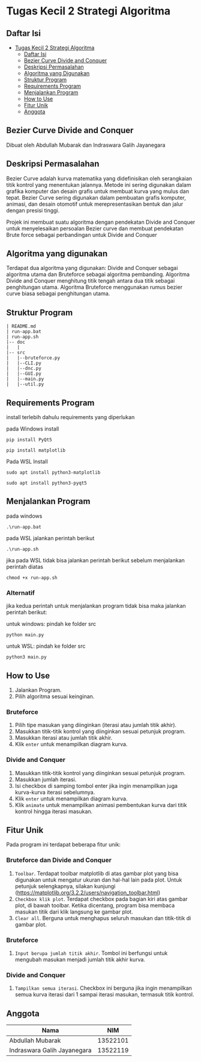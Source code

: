 # Tugas Kecil 2 Strategi Algoritma

## Daftar Isi 
- [Tugas Kecil 2 Strategi Algoritma](#tugas-kecil-2-strategi-algoritma)
    - [Daftar Isi](#daftar-isi)
    - [Bezier Curve Divide and Conquer](#bezier-curve-divide-and-conquer)
    - [Deskripsi Permasalahan](#deskripsi-permasalahan)
    - [Algoritma yang Digunakan](#algoritma-yang-digunakan)
    - [Struktur Program](#struktur-program)
    - [Requirements Program](#requirements-program)
    - [Menjalankan Program](#menjalankan-program)
    - [How to Use](#how-to-use)
    - [Fitur Unik](#fitur-unik)
    - [Anggota](#anggota)

## Bezier Curve Divide and Conquer 
Dibuat oleh Abdullah Mubarak dan Indraswara Galih Jayanegara

## Deskripsi Permasalahan 
Bezier Curve adalah kurva matematika yang didefinisikan oleh serangkaian titik kontrol yang menentukan jalannya. Metode ini sering digunakan dalam grafika komputer dan desain grafis untuk membuat kurva yang mulus dan tepat. Bezier Curve sering digunakan dalam pembuatan grafis komputer, animasi, dan desain otomotif untuk merepresentasikan bentuk dan jalur dengan presisi tinggi.

Projek ini membuat suatu algoritma dengan pendekatan Divide and Conquer untuk menyelesaikan persoalan Bezier curve dan membuat pendekatan Brute force sebagai perbandingan untuk Divide and Conquer

## Algoritma yang digunakan 
Terdapat dua algoritma yang digunakan: Divide and Conquer sebagai algoritma utama dan Bruteforce sebagai algoritma pembanding.
Algoritma Divide and Conquer menghitung titik tengah antara dua titik sebagai penghitungan utama.
Algoritma Bruteforce menggunakan rumus bezier curve biasa sebagai penghitungan utama.

## Struktur Program 
```
| README.md
| run-app.bat
| run-app.sh
|-- doc 
|   |
|-- src
|   |--bruteforce.py
|   |--CLI.py
|   |--dnc.py
|   |--GUI.py
|   |--main.py
|   |--util.py
```

## Requirements Program 
install terlebih dahulu requirements yang diperlukan

pada Windows install
```
pip install PyQt5
```
```
pip install matplotlib
```

Pada WSL Install
```
sudo apt install python3-matplotlib
```
```
sudo apt install python3-pyqt5
```

## Menjalankan Program 
pada windows 
```
.\run-app.bat
```

pada WSL jalankan perintah berikut 
```
.\run-app.sh
```
jika pada WSL tidak bisa jalankan perintah berikut sebelum menjalankan perintah diatas
```
chmod +x run-app.sh
```

### Alternatif 
jika kedua perintah untuk menjalankan program tidak bisa maka jalankan perintah berikut: 

untuk windows: pindah ke folder src
```
python main.py
```

untuk WSL: pindah ke folder src
```
python3 main.py
```

## How to Use
1. Jalankan Program.
2. Pilih algoritma sesuai keinginan.
### Bruteforce
1. Pilih tipe masukan yang diinginkan (iterasi atau jumlah titik akhir).
2. Masukkan titik-titik kontrol yang diinginkan sesuai petunjuk program.
3. Masukkan iterasi atau jumlah titik akhir.
4. Klik <code>enter</code> untuk menampilkan diagram kurva.
### Divide and Conquer
1. Masukkan titik-titik kontrol yang diinginkan sesuai petunjuk program.
2. Masukkan jumlah iterasi.
3. Isi checkbox di samping tombol enter jika ingin menampilkan juga kurva-kurva iterasi sebelumnya.
4. Klik <code>enter</code> untuk menampilkan diagram kurva.
5. Klik <code>animate</code> untuk menampilkan animasi pembentukan kurva dari titik kontrol hingga iterasi masukan.

## Fitur Unik
Pada program ini terdapat beberapa fitur unik:
### Bruteforce dan Divide and Conquer
1. <code>Toolbar</code>. Terdapat toolbar matplotlib di atas gambar plot yang bisa digunakan untuk mengatur ukuran dan hal-hal lain pada plot.
   Untuk petunjuk selengkapnya, silakan kunjungi (https://matplotlib.org/3.2.2/users/navigation_toolbar.html)
2. <code>Checkbox klik plot</code>. Terdapat checkbox pada bagian kiri atas gambar plot, di bawah toolbar.
   Ketika dicentang, program bisa membaca masukan titik dari klik langsung ke gambar plot.
3. <code>Clear all</code>. Berguna untuk menghapus seluruh masukan dan titik-titik di gambar plot.
### Bruteforce
1. <code>Input berupa jumlah titik akhir</code>. Tombol ini berfungsi untuk mengubah masukan menjadi jumlah titik akhir kurva.
### Divide and Conquer
1. <code>Tampilkan semua iterasi</code>. Checkbox ini berguna jika ingin menampilkan semua kurva iterasi dari 1 sampai iterasi masukan, termasuk titik kontrol.

## Anggota
|Nama           | NIM 
|---------------|----------------| 
| Abdullah Mubarak | 13522101 |
| Indraswara Galih Jayanegara | 13522119|
